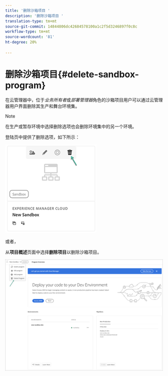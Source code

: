 ```yaml
---
title: '删除沙箱项目 '
description: '删除沙箱项目 '
translation-type: tm+mt
source-git-commit: 14844806dc42684578100a1c2f5d3246897f0c8c
workflow-type: tm+mt
source-wordcount: '81'
ht-degree: 20%

---
```



# 删除沙箱项目{#delete-sandbox-program}

在云管理器中，位于&#x200B;*业务所有者*&#x200B;或&#x200B;*部署管理器*&#x200B;角色的沙箱项目用户可以通过云管理器用户界面删除其生产和舞台环境集。

>[!NOTE]
>在生产或暂存环境中选择删除选项也会删除环境集中的另一个环境。

登陆页中提供了删除选项，如下所示：

![](assets/delete-sandbox1.png)

或者，

从&#x200B;**项目概述**&#x200B;页面中选择&#x200B;**删除项目**&#x200B;以删除沙箱项目。

![](assets/delete-sandbox2.png)
